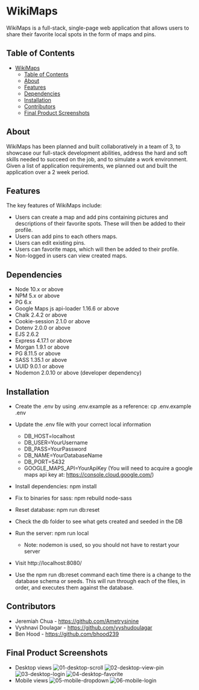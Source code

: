# WikiMaps

WikiMaps is a full-stack, single-page web application that allows users to share their favorite local spots in the form of maps and pins.


## Table of Contents

- [WikiMaps](#wikimaps)
  - [Table of Contents](#table-of-contents)
  - [About](#about)
  - [Features](#features)
  - [Dependencies](#dependencies)
  - [Installation](#installation)
  - [Contributors](#contributors)
  - [Final Product Screenshots](#final-product-screenshots)

## About

WikiMaps has been planned and built collaboratively in a team of 3, to showcase our full-stack development abilities, address the hard and soft skills needed to succeed on the job, and to simulate a work environment. Given a list of application requirements, we planned out and built the application over a 2 week period.

## Features

The key features of WikiMaps include:

- Users can create a map and add pins containing pictures and descriptions of their favorite spots. These will then be added to their profile.
- Users can add pins to each others maps.
- Users can edit existing pins.
- Users can favorite maps, which will then be added to their profile.
- Non-logged in users can view created maps.

## Dependencies

- Node 10.x or above
- NPM 5.x or above
- PG 6.x
- Google Maps js api-loader 1.16.6 or above
- Chalk 2.4.2 or above
- Cookie-session 2.1.0 or above
- Dotenv 2.0.0 or above
- EJS 2.6.2
- Express 4.17.1 or above
- Morgan 1.9.1 or above
- PG 8.11.5 or above
- SASS 1.35.1 or above
- UUID 9.0.1 or above
- Nodemon 2.0.10 or above (developer dependency)

## Installation

- Create the .env by using .env.example as a reference: cp .env.example .env

- Update the .env file with your correct local information
  * DB_HOST=localhost
  * DB_USER=YourUsername
  * DB_PASS=YourPassword
  * DB_NAME=YourDatabaseName
  * DB_PORT=5432
  * GOOGLE_MAPS_API=YourApiKey (You will need to acquire a google maps api key at: https://console.cloud.google.com/)

- Install dependencies: npm install

- Fix to binaries for sass: npm rebuild node-sass

- Reset database: npm run db:reset

- Check the db folder to see what gets created and seeded in the DB

- Run the server: npm run local
  * Note: nodemon is used, so you should not have to restart your server

- Visit http://localhost:8080/

- Use the npm run db:reset command each time there is a change to the database schema or seeds. This will run through each of the files, in order, and executes them against the database.

## Contributors

- Jeremiah Chua - https://github.com/Ametrysinine
- Vyshnavi Doulagar - https://github.com/vyshudoulagar
- Ben Hood - https://github.com/bhood239

## Final Product Screenshots
- Desktop views
![01-desktop-scroll](./lib/screenshots/01-desktop-scroll.gif)
![02-desktop-view-pin](./lib/screenshots/02-desktop-view-pin.gif)
![03-desktop-login](./lib/screenshots/03-desktop-login.gif)
![04-desktop-favorite](./lib/screenshots/04-desktop-favorite.gif)
- Mobile views
![05-mobile-dropdown](./lib/screenshots/05-mobile-dropdown.gif)
![06-mobile-login](./lib/screenshots/06-mobile-login.gif)
